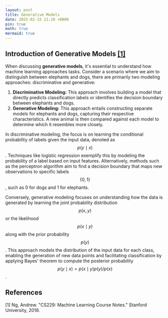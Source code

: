 ```yaml
---
layout: post
title: Generative Models
date: 2025-02-15 21:10 +0800
pin: true
math: true
mermaid: true
---
```



## Introduction of Generative Models [[1]](#references)

When discussing **generative models**, it's essential to understand how machine learning approaches tasks. Consider a scenario where we aim to distinguish between elephants and dogs, there are primarily two modeling approaches: discriminative and generative:

1. **Discriminative Modeling:** This approach involves building a model that directly predicts classification labels or identifies the decision boundary between elephants and dogs.
2. **Generative Modeling:** This approach entails constructing separate models for elephants and dogs, capturing their respective characteristics. A new animal is then compared against each model to determine which it resembles more closely.

In discriminative modeling, the focus is on learning the conditional probability of labels given the input data, denoted as $$ p(y\mid{x}) $$. Techniques like logistic regression exemplify this by modeling the probability of a label based on input features. Alternatively, methods such as the perceptron algorithm aim to find a decision boundary that maps new observations to specific labels $$\{0,1\}$$, such as 0 for dogs and 1 for elephants.

Conversely, generative modeling focuses on understanding how the data is generated by learning the joint probability distribution 
$$p(x,y)$$ or the likelihood $$p(x\mid{y})$$ along with the prior probability $$p(y)$$. This approach models the distribution of the input data for each class, enabling the generation of new data points and facilitating classification by applying Bayes' theorem to compute the posterior probability $$ p(y\mid{x})=p(x\mid{y})p(y)/p(x) $$.







## References

[1] Ng, Andrew. "CS229: Machine Learning Course Notes." Stanford University, 2018.


